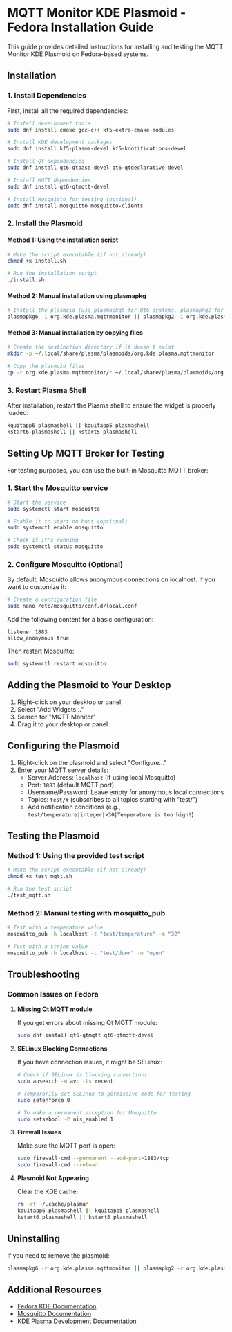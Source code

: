 # MQTT Monitor KDE Plasmoid - Fedora Installation Guide

This guide provides detailed instructions for installing and testing the MQTT Monitor KDE Plasmoid on Fedora-based systems.

## Installation

### 1. Install Dependencies

First, install all the required dependencies:

```bash
# Install development tools
sudo dnf install cmake gcc-c++ kf5-extra-cmake-modules

# Install KDE development packages
sudo dnf install kf5-plasma-devel kf5-knotifications-devel

# Install Qt dependencies
sudo dnf install qt6-qtbase-devel qt6-qtdeclarative-devel

# Install MQTT dependencies
sudo dnf install qt6-qtmqtt-devel

# Install Mosquitto for testing (optional)
sudo dnf install mosquitto mosquitto-clients
```

### 2. Install the Plasmoid

#### Method 1: Using the installation script

```bash
# Make the script executable (if not already)
chmod +x install.sh

# Run the installation script
./install.sh
```

#### Method 2: Manual installation using plasmapkg

```bash
# Install the plasmoid (use plasmapkg6 for Qt6 systems, plasmapkg2 for older systems)
plasmapkg6 -i org.kde.plasma.mqttmonitor || plasmapkg2 -i org.kde.plasma.mqttmonitor
```

#### Method 3: Manual installation by copying files

```bash
# Create the destination directory if it doesn't exist
mkdir -p ~/.local/share/plasma/plasmoids/org.kde.plasma.mqttmonitor

# Copy the plasmoid files
cp -r org.kde.plasma.mqttmonitor/* ~/.local/share/plasma/plasmoids/org.kde.plasma.mqttmonitor/
```

### 3. Restart Plasma Shell

After installation, restart the Plasma shell to ensure the widget is properly loaded:

```bash
kquitapp6 plasmashell || kquitapp5 plasmashell
kstart6 plasmashell || kstart5 plasmashell
```

## Setting Up MQTT Broker for Testing

For testing purposes, you can use the built-in Mosquitto MQTT broker:

### 1. Start the Mosquitto service

```bash
# Start the service
sudo systemctl start mosquitto

# Enable it to start on boot (optional)
sudo systemctl enable mosquitto

# Check if it's running
sudo systemctl status mosquitto
```

### 2. Configure Mosquitto (Optional)

By default, Mosquitto allows anonymous connections on localhost. If you want to customize it:

```bash
# Create a configuration file
sudo nano /etc/mosquitto/conf.d/local.conf
```

Add the following content for a basic configuration:

```
listener 1883
allow_anonymous true
```

Then restart Mosquitto:

```bash
sudo systemctl restart mosquitto
```

## Adding the Plasmoid to Your Desktop

1. Right-click on your desktop or panel
2. Select "Add Widgets..."
3. Search for "MQTT Monitor"
4. Drag it to your desktop or panel

## Configuring the Plasmoid

1. Right-click on the plasmoid and select "Configure..."
2. Enter your MQTT server details:
   - Server Address: `localhost` (if using local Mosquitto)
   - Port: `1883` (default MQTT port)
   - Username/Password: Leave empty for anonymous local connections
   - Topics: `test/#` (subscribes to all topics starting with "test/")
   - Add notification conditions (e.g., `test/temperature|integer|>30|Temperature is too high!`)

## Testing the Plasmoid

### Method 1: Using the provided test script

```bash
# Make the script executable (if not already)
chmod +x test_mqtt.sh

# Run the test script
./test_mqtt.sh
```

### Method 2: Manual testing with mosquitto_pub

```bash
# Test with a temperature value
mosquitto_pub -h localhost -t "test/temperature" -m "32"

# Test with a string value
mosquitto_pub -h localhost -t "test/door" -m "open"
```

## Troubleshooting

### Common Issues on Fedora

1. **Missing Qt MQTT module**
   
   If you get errors about missing Qt MQTT module:
   ```bash
   sudo dnf install qt6-qtmqtt qt6-qtmqtt-devel
   ```

2. **SELinux Blocking Connections**
   
   If you have connection issues, it might be SELinux:
   ```bash
   # Check if SELinux is blocking connections
   sudo ausearch -m avc -ts recent
   
   # Temporarily set SELinux to permissive mode for testing
   sudo setenforce 0
   
   # To make a permanent exception for Mosquitto
   sudo setsebool -P nis_enabled 1
   ```

3. **Firewall Issues**
   
   Make sure the MQTT port is open:
   ```bash
   sudo firewall-cmd --permanent --add-port=1883/tcp
   sudo firewall-cmd --reload
   ```

4. **Plasmoid Not Appearing**
   
   Clear the KDE cache:
   ```bash
   rm -rf ~/.cache/plasma*
   kquitapp6 plasmashell || kquitapp5 plasmashell
   kstart6 plasmashell || kstart5 plasmashell
   ```

## Uninstalling

If you need to remove the plasmoid:

```bash
plasmapkg6 -r org.kde.plasma.mqttmonitor || plasmapkg2 -r org.kde.plasma.mqttmonitor
```

## Additional Resources

- [Fedora KDE Documentation](https://docs.fedoraproject.org/en-US/fedora/latest/getting-started/desktop/kde/)
- [Mosquitto Documentation](https://mosquitto.org/documentation/)
- [KDE Plasma Development Documentation](https://develop.kde.org/docs/plasma/)